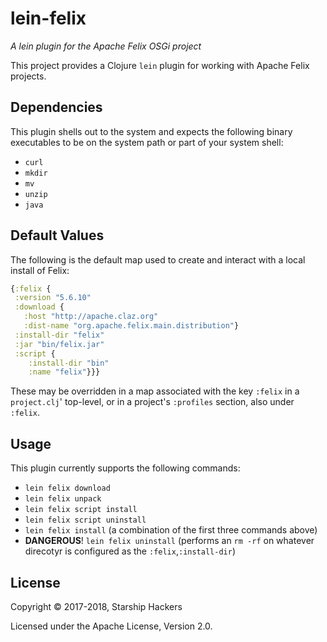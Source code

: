 # lein-felix

*A lein plugin for the Apache Felix OSGi project*

This project provides a Clojure `lein` plugin for working with Apache Felix
projects.


## Dependencies

This plugin shells out to the system and expects the following binary
executables to be on the system path or part of your system shell:

* `curl`
* `mkdir`
* `mv`
* `unzip`
* `java`


## Default Values

The following is the default map used to create and interact with a local
install of Felix:

```clj
{:felix {
 :version "5.6.10"
 :download {
   :host "http://apache.claz.org"
   :dist-name "org.apache.felix.main.distribution"}
 :install-dir "felix"
 :jar "bin/felix.jar"
 :script {
    :install-dir "bin"
    :name "felix"}}}
```

These may be overridden in a map associated with the key `:felix` in a
`project.clj`' top-level, or in a project's `:profiles` section, also under
`:felix`.


## Usage

This plugin currently supports the following commands:

* `lein felix download`
* `lein felix unpack`
* `lein felix script install`
* `lein felix script uninstall`
* `lein felix install` (a combination of the first three commands above)
* **DANGEROUS**! `lein felix uninstall` (performs an `rm -rf` on whatever direcotyr
  is configured as the `:felix`,`:install-dir`)


## License

Copyright © 2017-2018, Starship Hackers

Licensed under the Apache License, Version 2.0.
